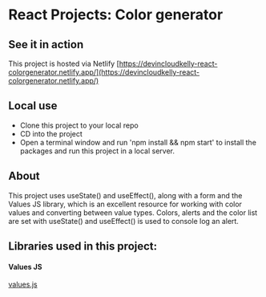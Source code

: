 # React Projects: Color generator

## See it in action

This project is hosted via Netlify [https://devincloudkelly-react-colorgenerator.netlify.app/](https://devincloudkelly-react-colorgenerator.netlify.app/)

## Local use

- Clone this project to your local repo
- CD into the project
- Open a terminal window and run 'npm install && npm start' to install the packages and run this project in a local server.

## About

This project uses useState() and useEffect(), along with a form and the Values JS library, which is an excellent resource for working with color values and converting between value types. Colors, alerts and the color list are set with useState() and useEffect() is used to console log an alert.

## Libraries used in this project:

#### Values JS

[values.js](https://github.com/noeldelgado/values.js)
